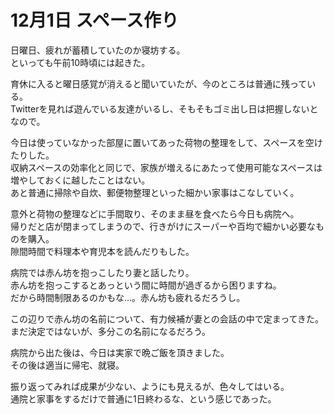 # 12月1日 スペース作り

日曜日、疲れが蓄積していたのか寝坊する。  
といっても午前10時頃には起きた。

育休に入ると曜日感覚が消えると聞いていたが、今のところは普通に残っている。  
Twitterを見れば遊んでいる友達がいるし、そもそもゴミ出し日は把握しないとなので。

今日は使っていなかった部屋に置いてあった荷物の整理をして、スペースを空けたりした。  
収納スペースの効率化と同じで、家族が増えるにあたって使用可能なスペースは増やしておくに越したことはない。  
あと普通に掃除や自炊、郵便物整理といった細かい家事はこなしていく。

意外と荷物の整理などに手間取り、そのまま昼を食べたら今日も病院へ。  
帰りだと店が閉まってしまうので、行きがけにスーパーや百均で細かい必要なものを購入。  
隙間時間で料理本や育児本を読んだりもした。

病院では赤ん坊を抱っこしたり妻と話したり。  
赤ん坊を抱っこするとあっという間に時間が過ぎるから困りますね。  
だから時間制限あるのかもな…。赤ん坊も疲れるだろうし。

この辺りで赤ん坊の名前について、有力候補が妻との会話の中で定まってきた。  
まだ決定ではないが、多分この名前になるだろう。

病院から出た後は、今日は実家で晩ご飯を頂きました。  
その後は適当に帰宅、就寝。

振り返ってみれば成果が少ない、ようにも見えるが、色々してはいる。  
通院と家事をするだけで普通に1日終わるな、という感じであった。
